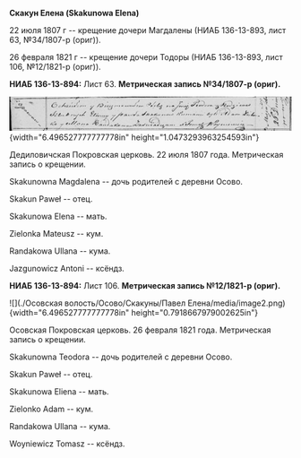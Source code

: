 **Скакун Елена (Skakunowa Elena)**

22 июля 1807 г -- крещение дочери Магдалены (НИАБ 136-13-893, лист 63,
№34/1807-р (ориг)).

26 февраля 1821 г -- крещение дочери Тодоры (НИАБ 136-13-893, лист 106,
№12/1821-р (ориг)).

**НИАБ 136-13-894:** Лист 63. **Метрическая запись №34/1807-р (ориг).**

![](./media/aed1a13251285df9bb681d421b52f4bc12be61dd.png){width="6.496527777777778in"
height="1.0473293963254593in"}

Дедиловичская Покровская церковь. 22 июля 1807 года. Метрическая запись
о крещении.

Skakunowna Magdalena -- дочь родителей с деревни Осовo.

Skakun Paweł -- отец.

Skakunowa Elena -- мать.

Zielonka Mateusz -- кум.

Randakowa Ullana -- кума.

Jazgunowicz Antoni -- ксёндз.

**НИАБ 136-13-894:** Лист 106. **Метрическая запись №12/1821-р (ориг).**

![](./Осовская волость/Осово/Скакуны/Павел Елена/media/image2.png){width="6.496527777777778in"
height="0.7918667979002625in"}

Осовская Покровская церковь. 26 февраля 1821 года. Метрическая запись о
крещении.

Skakunowna Teodora -- дочь родителей с деревни Осовo.

Skakun Paweł -- отец.

Skakunowa Eliena -- мать.

Zielonko Adam -- кум.

Randakowa Ullana -- кума.

Woyniewicz Tomasz -- ксёндз.
